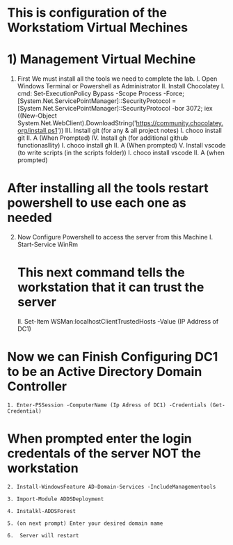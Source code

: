# This is configuration of the Workstatiom Virtual Mechines

# 1) Management Virtual Mechine

1. First We must install all the tools we need to complete the lab.
    I. Open Windows Terminal or Powershell as Administrator 
    II. Install Chocolatey 
        I. cmd: Set-ExecutionPolicy Bypass -Scope Process -Force; [System.Net.ServicePointManager]::SecurityProtocol = [System.Net.ServicePointManager]::SecurityProtocol -bor 3072; iex ((New-Object System.Net.WebClient).DownloadString('https://community.chocolatey.org/install.ps1')) 
    III. Install git (for any & all project notes)
        I. choco install git
        II. A (When Prompted)
    IV. Install gh (for additional github functionasllity)
        I. choco install gh
        II. A (When prompted)
    V. Install vscode (to write scripts (in the scripts folder))
        I. choco install vscode
        II. A (when prompted)
# After installing all the tools restart powershell to use each one as needed

2. Now Configure Powershell to access the server from this Machine
    I. Start-Service WinRm
    # This next command tells the workstation that it can trust the server
    II. Set-Item WSMan:localhostClientTrustedHosts -Value (IP Address of DC1) 

# Now we can Finish Configuring DC1 to be an Active Directory Domain Controller

    1. Enter-PSSession -ComputerName (Ip Adress of DC1) -Credentials (Get-Credential) 
# When prompted enter the login credentals of the server NOT the workstation

    2. Install-WindowsFeature AD-Domain-Services -IncludeManagementools

    3. Import-Module ADDSDeployment

    4. Instalkl-ADDSForest

    5. (on next prompt) Enter your desired domain name

    6.  Server will restart 